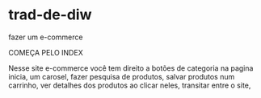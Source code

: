 # trad-de-diw
fazer um e-commerce

COMEÇA PELO INDEX

Nesse site e-commerce você tem direito a botões de categoria na pagina inicia, um carosel, fazer pesquisa de produtos, salvar produtos num carrinho, ver detalhes dos produtos ao clicar neles, transitar entre o site,